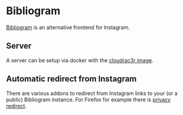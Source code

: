 # Bibliogram

[Bibliogram](https://sr.ht/~cadence/bibliogram/) is an alternative frontend for
Instagram.

## Server

A server can be setup via docker with the [cloudrac3r image](./docker-images/cloudrac3r_-_bibliogram.md).

## Automatic redirect from Instagram

There are various addons to redirect from Instagram links to your (or a public)
Bibliogram instance.
For Firefox for example there is
[privacy redirect](https://addons.mozilla.org/en-US/firefox/addon/privacy-redirect/).
